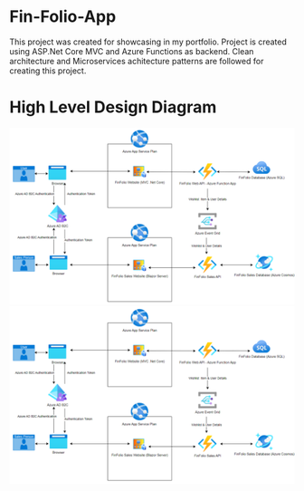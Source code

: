 # Fin-Folio-App
This project was created for showcasing in my portfolio. Project is created using ASP.Net Core MVC and Azure Functions as backend. Clean architecture and Microservices achitecture patterns are followed for creating this project.

# High Level Design Diagram

![HLD - FinFolio App](./HLD-FinFolioApp.png)
<img src="./HLD-FinFolioApp.png">

